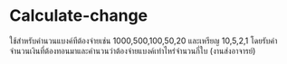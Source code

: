# Calculate-change
ใช้สำหรับคำนวนแบงค์ทีต้องจ่ายเช่น 1000,500,100,50,20 และเหรียญ 10,5,2,1 โดยรับค่าจำนวนเงินที่ต้องทอนมาและคำนวนว่าต้องจ่ายแบงค์เท่าไหร่จำนวนกี่ใบ (งานส่งอาจารย์)

